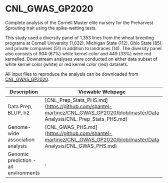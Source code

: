 # CNL_GWAS_GP2020  



Complete analysis of the Cornell Master elite nursery for the Preharvest Sprouting trait using the spike-wetting tests.  

This study used a diversity panel of 1,353 lines from the wheat breeding programs at Cornell University (1,032), Michigan State (112), Ohio State (85), and private companies (51) in addition to landraces (14). The diversity panel also consists of 904 (67%) white kernel color and 449 (33%) were red kernelled. Downstream analyses were conducted on either data subset of white kernel color (white) or red kernel color (red) datasets.  

All input files to reproduce the analysis can be downloaded from [CNL_GWAS_GP2020](https://github.com/shantel-martinez/CNL_GWAS_GP2020/tree/master/Data%20Input).     

| Description          | Viewable Webpage          | .Rmd Download          |
| --------------------- | ---------------- | ------------------------- |
| Data Prep, BLUP, h2                   | [CNL_Prep_Stats_PHS.md](https://github.com/shantel-martinez/CNL_GWAS_GP2020/blob/master/Data Analysis/CNL_Prep_Stats_PHS.md) | [CNL_Prep_Stats_PHS.Rmd]([https://github.com/shantel-martinez/CNL_GWAS_GP2020/blob/master/Data%20Analysis/CNL_Prep_Stats_PHS.Rmd](https://github.com/shantel-martinez/CNL_GWAS_GP2020/blob/master/Data Analysis/CNL_Prep_Stats_PHS.Rmd)) |
| Genome-wide association analysis      | [CNL_GWAS_PHS.md](https://github.com/shantel-martinez/CNL_GWAS_GP2020/blob/master/Data Analysis/CNL_GWAS_PHS.md) | [CNL_GWAS_PHS.Rmd](https://github.com/shantel-martinez/CNL_GWAS_GP2020/blob/master/Data Analysis/CNL_GWAS_PHS.Rmd) |
| Genomic prediction - all environments |          .      |   .       |
